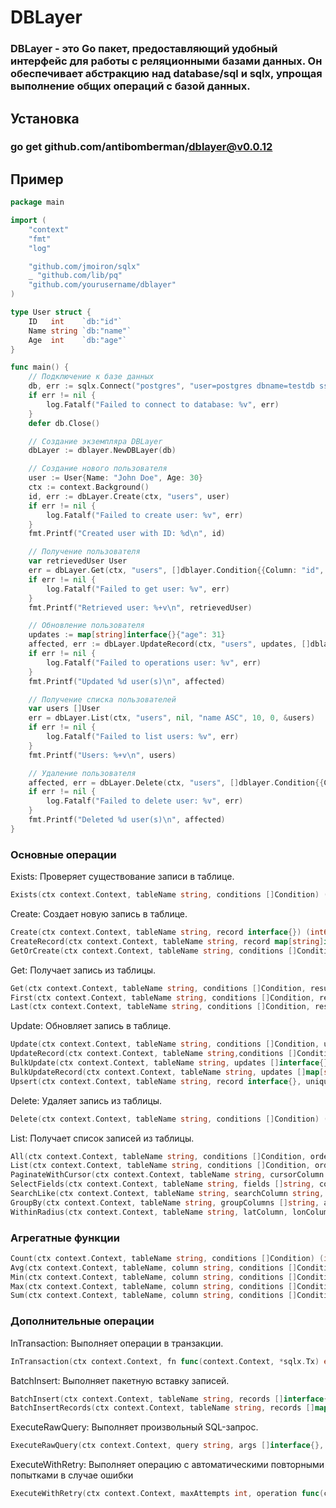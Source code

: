 # DBLayer
### DBLayer - это Go пакет, предоставляющий удобный интерфейс для работы с реляционными базами данных. Он обеспечивает абстракцию над database/sql и sqlx, упрощая выполнение общих операций с базой данных.

## Установка
### go get github.com/antibomberman/dblayer@v0.0.12


## Пример

```go
package main

import (
	"context"
	"fmt"
	"log"

	"github.com/jmoiron/sqlx"
	_ "github.com/lib/pq"
	"github.com/yourusername/dblayer"
)

type User struct {
	ID   int    `db:"id"`
	Name string `db:"name"`
	Age  int    `db:"age"`
}

func main() {
	// Подключение к базе данных
	db, err := sqlx.Connect("postgres", "user=postgres dbname=testdb sslmode=disable")
	if err != nil {
		log.Fatalf("Failed to connect to database: %v", err)
	}
	defer db.Close()

	// Создание экземпляра DBLayer
	dbLayer := dblayer.NewDBLayer(db)

	// Создание нового пользователя
	user := User{Name: "John Doe", Age: 30}
	ctx := context.Background()
	id, err := dbLayer.Create(ctx, "users", user)
	if err != nil {
		log.Fatalf("Failed to create user: %v", err)
	}
	fmt.Printf("Created user with ID: %d\n", id)

	// Получение пользователя
	var retrievedUser User
	err = dbLayer.Get(ctx, "users", []dblayer.Condition{{Column: "id", Operator: "=", Value: id}}, &retrievedUser)
	if err != nil {
		log.Fatalf("Failed to get user: %v", err)
	}
	fmt.Printf("Retrieved user: %+v\n", retrievedUser)

	// Обновление пользователя
	updates := map[string]interface{}{"age": 31}
	affected, err := dbLayer.UpdateRecord(ctx, "users", updates, []dblayer.Condition{{Column: "id", Operator: "=", Value: id}})
	if err != nil {
		log.Fatalf("Failed to operations user: %v", err)
	}
	fmt.Printf("Updated %d user(s)\n", affected)

	// Получение списка пользователей
	var users []User
	err = dbLayer.List(ctx, "users", nil, "name ASC", 10, 0, &users)
	if err != nil {
		log.Fatalf("Failed to list users: %v", err)
	}
	fmt.Printf("Users: %+v\n", users)

	// Удаление пользователя
	affected, err = dbLayer.Delete(ctx, "users", []dblayer.Condition{{Column: "id", Operator: "=", Value: id}})
	if err != nil {
		log.Fatalf("Failed to delete user: %v", err)
	}
	fmt.Printf("Deleted %d user(s)\n", affected)
}
```


### Основные операции
Exists: Проверяет существование записи в таблице.
```go
Exists(ctx context.Context, tableName string, conditions []Condition) (bool, error)
```
Create: Создает новую запись в таблице.
```go
Create(ctx context.Context, tableName string, record interface{}) (int64, error)
CreateRecord(ctx context.Context, tableName string, record map[string]interface{}) (int64, error)
GetOrCreate(ctx context.Context, tableName string, conditions []Condition, defaultValues map[string]interface{}, result interface{}) (bool, error) 
```
Get: Получает запись из таблицы.
```go
Get(ctx context.Context, tableName string, conditions []Condition, result interface{})  (bool,error)
First(ctx context.Context, tableName string, conditions []Condition, result interface{}) (bool,error)
Last(ctx context.Context, tableName string, conditions []Condition, result interface{}) (bool,error)
```
Update: Обновляет запись в таблице.
```go
Update(ctx context.Context, tableName string, conditions []Condition, updates map[string]interface{}) (int64, error)
UpdateRecord(ctx context.Context, tableName string,conditions []Condition, updates map[string]interface{}) (int64, error)
BulkUpdate(ctx context.Context, tableName string, updates []interface{}, idColumn string)
BulkUpdateRecord(ctx context.Context, tableName string, updates []map[string]interface{}, idColumn string) error
Upsert(ctx context.Context, tableName string, record interface{}, uniqueColumns []string) error
```
Delete: Удаляет запись из таблицы.
```go
Delete(ctx context.Context, tableName string, conditions []Condition) (int64, error)
```
List: Получает список записей из таблицы.
```go
All(ctx context.Context, tableName string, conditions []Condition, orderBy string, result interface{}) (bool,error)
List(ctx context.Context, tableName string, conditions []Condition, orderBy string, limit, offset int, result interface{}) (bool,error)
PaginateWithCursor(ctx context.Context, tableName string, cursorColumn string, cursorValue interface{}, pageSize int, conditions []Condition, result interface{}) error
SelectFields(ctx context.Context, tableName string, fields []string, conditions []Condition, result interface{}) error
SearchLike(ctx context.Context, tableName string, searchColumn string, searchTerm string, additionalConditions []Condition, result interface{}) error
GroupBy(ctx context.Context, tableName string, groupColumns []string, aggregations map[string]string, conditions []Condition) ([]map[string]interface{}, error)
WithinRadius(ctx context.Context, tableName string, latColumn, lonColumn string, lat, lon float64, radiusKm float64, result interface{}) error
```
### Агрегатные функции

```go
Count(ctx context.Context, tableName string, conditions []Condition) (int64, error)
Avg(ctx context.Context, tableName, column string, conditions []Condition) (float64, error)
Min(ctx context.Context, tableName, column string, conditions []Condition) (interface{}, error)
Max(ctx context.Context, tableName, column string, conditions []Condition) (interface{}, error)
Sum(ctx context.Context, tableName, column string, conditions []Condition) (float64, error)
```
### Дополнительные операции
InTransaction: Выполняет операции в транзакции.
```go
InTransaction(ctx context.Context, fn func(context.Context, *sqlx.Tx) error) error
```
BatchInsert: Выполняет пакетную вставку записей.
```go
BatchInsert(ctx context.Context, tableName string, records []interface{}) error
BatchInsertRecords(ctx context.Context, tableName string, records []map[string]interface{}) error
```
ExecuteRawQuery: Выполняет произвольный SQL-запрос.
```go
ExecuteRawQuery(ctx context.Context, query string, args []interface{}, result interface{}) error
```

ExecuteWithRetry: Выполняет операцию с автоматическими повторными попытками в случае ошибки
```go
ExecuteWithRetry(ctx context.Context, maxAttempts int, operation func(context.Context) error) error
```